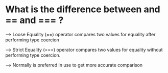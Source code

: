 
# What is the difference between and == and === ?

--> Loose Equality (==) operator compares two values for equality after performing type coercion

--> Strict Equality (===) operator compares two values for equality without performing type coercion.

--> Normally is preferred in use to get more accurate comparison